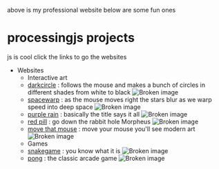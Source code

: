 above is my professional website below are some fun ones
# processingjs projects
js is cool
click the links to go the websites
* Websites
  + Interactive art
  * [darkcircle](https://docfate111.github.io/p5js/circles/index.html) : follows the mouse and makes a bunch of circles in different shades from white to black
  ![Broken image](https://docfate111.github.io/images/circles.png)
  * [spacewarp](https://docfate111.github.io/p5js/spacewarp/site.html) : as the mouse moves right the stars blur as we warp speed into deep space
  ![Broken image](https://docfate111.github.io/images/spacewarp.png)
  * [purple rain](https://docfate111.github.io/p5js/purplerain/index.html) : basically the title says it all
  ![Broken image](https://docfate111.github.io/images/purple.png)
   * [red pill](https://docfate111.github.io/p5js/matrix/index.html) : go down the rabbit hole Morpheus
  ![Broken image](https://docfate111.github.io/images/matrix.png)
  * [move that mouse](https://docfate111.github.io/p5js/morecircles/index.html) : move your mouse you'll see modern art
  ![Broken image](https://docfate111.github.io/images/colors.png) 
  + Games
   * [snakegame](https://docfate111.github.io/p5js/snakegame/index.html) : you know what it is
  ![Broken image](https://docfate111.github.io/images/snake.png)
    * [pong](https://docfate111.github.io/p5js/pong/index.html) : the classic arcade game
  ![Broken image](https://docfate111.github.io/images/pong.png)
  
